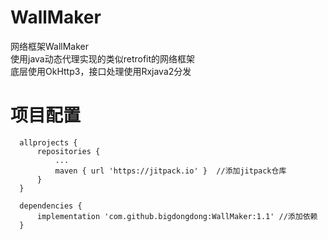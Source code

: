 # WallMaker
网络框架WallMaker <br>
使用java动态代理实现的类似retrofit的网络框架 <br>
底层使用OkHttp3，接口处理使用Rxjava2分发 <br>

# 项目配置

```
  allprojects {
      repositories {
          ...
          maven { url 'https://jitpack.io' }  //添加jitpack仓库
      }
  }
  
  dependencies {
	  implementation 'com.github.bigdongdong:WallMaker:1.1' //添加依赖
  }
```
